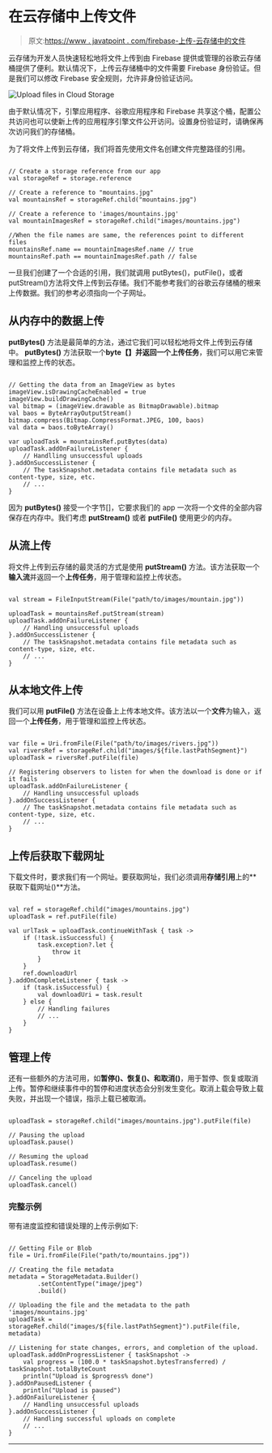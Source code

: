 # 在云存储中上传文件

> 原文:[https://www . javatpoint . com/firebase-上传-云存储中的文件](https://www.javatpoint.com/firebase-upload-files-in-cloud-storage)

云存储为开发人员快速轻松地将文件上传到由 Firebase 提供或管理的谷歌云存储桶提供了便利。默认情况下，上传云存储桶中的文件需要 Firebase 身份验证。但是我们可以修改 Firebase 安全规则，允许非身份验证访问。

![Upload files in Cloud Storage](../Images/618946d8c2e490ecca251be871064ec2.png)

由于默认情况下，引擎应用程序、谷歌应用程序和 Firebase 共享这个桶，配置公共访问也可以使新上传的应用程序引擎文件公开访问。设置身份验证时，请确保再次访问我们的存储桶。

为了将文件上传到云存储，我们将首先使用文件名创建文件完整路径的引用。

```

// Create a storage reference from our app
val storageRef = storage.reference

// Create a reference to "mountains.jpg"
val mountainsRef = storageRef.child("mountains.jpg")

// Create a reference to 'images/mountains.jpg'
val mountainImagesRef = storageRef.child("images/mountains.jpg")

//When the file names are same, the references point to different files
mountainsRef.name == mountainImagesRef.name // true
mountainsRef.path == mountainImagesRef.path // false

```

一旦我们创建了一个合适的引用，我们就调用 putBytes()，putFile()，或者 putStream()方法将文件上传到云存储。我们不能参考我们的谷歌云存储桶的根来上传数据。我们的参考必须指向一个子网址。

## 从内存中的数据上传

**putBytes()** 方法是最简单的方法，通过它我们可以轻松地将文件上传到云存储中。 **putBytes()** 方法获取一个**byte【】**并返回一个**上传任务**，我们可以用它来管理和监控上传的状态。

```

// Getting the data from an ImageView as bytes
imageView.isDrawingCacheEnabled = true
imageView.buildDrawingCache()
val bitmap = (imageView.drawable as BitmapDrawable).bitmap
val baos = ByteArrayOutputStream()
bitmap.compress(Bitmap.CompressFormat.JPEG, 100, baos)
val data = baos.toByteArray()

var uploadTask = mountainsRef.putBytes(data)
uploadTask.addOnFailureListener {
    // Handlling unsuccessful uploads
}.addOnSuccessListener {
    // The taskSnapshot.metadata contains file metadata such as content-type, size, etc.
    // ...
}

```

因为 **putBytes()** 接受一个字节[]，它要求我们的 app 一次将一个文件的全部内容保存在内存中。我们考虑 **putStream()** 或者 **putFile()** 使用更少的内存。

## 从流上传

将文件上传到云存储的最灵活的方式是使用 **putStream()** 方法。该方法获取一个**输入流**并返回一个**上传任务**，用于管理和监控上传状态。

```

val stream = FileInputStream(File("path/to/images/mountain.jpg"))

uploadTask = mountainsRef.putStream(stream)
uploadTask.addOnFailureListener {
    // Handling unsuccessful uploads
}.addOnSuccessListener {
    // The taskSnapshot.metadata contains file metadata such as content-type, size, etc.
    // ...
}

```

## 从本地文件上传

我们可以用 **putFile()** 方法在设备上上传本地文件。该方法以一个**文件**为输入，返回一个**上传任务**，用于管理和监控上传状态。

```

var file = Uri.fromFile(File("path/to/images/rivers.jpg"))
val riversRef = storageRef.child("images/${file.lastPathSegment}")
uploadTask = riversRef.putFile(file)

// Registering observers to listen for when the download is done or if it fails
uploadTask.addOnFailureListener {
    // Handling unsuccessful uploads
}.addOnSuccessListener {
    // The taskSnapshot.metadata contains file metadata such as content-type, size, etc.
    // ...
}

```

## 上传后获取下载网址

下载文件时，要求我们有一个网址。要获取网址，我们必须调用**存储引用**上的**获取下载网址()**方法。

```

val ref = storageRef.child("images/mountains.jpg")
uploadTask = ref.putFile(file)

val urlTask = uploadTask.continueWithTask { task ->
    if (!task.isSuccessful) {
        task.exception?.let {
            throw it
        }
    }
    ref.downloadUrl
}.addOnCompleteListener { task ->
    if (task.isSuccessful) {
        val downloadUri = task.result
    } else {
        // Handling failures
        // ...
    }
}

```

## 管理上传

还有一些额外的方法可用，如**暂停()、恢复()、**和**取消()**，用于暂停、恢复或取消上传。暂停和继续事件中的暂停和进度状态会分别发生变化。取消上载会导致上载失败，并出现一个错误，指示上载已被取消。

```

uploadTask = storageRef.child("images/mountains.jpg").putFile(file)

// Pausing the upload
uploadTask.pause()

// Resuming the upload
uploadTask.resume()

// Canceling the upload
uploadTask.cancel()

```

### 完整示例

带有进度监控和错误处理的上传示例如下:

```

// Getting File or Blob
file = Uri.fromFile(File("path/to/mountains.jpg"))

// Creating the file metadata
metadata = StorageMetadata.Builder()
        .setContentType("image/jpeg")
        .build()

// Uploading the file and the metadata to the path 'images/mountains.jpg'
uploadTask = storageRef.child("images/${file.lastPathSegment}").putFile(file, metadata)

// Listening for state changes, errors, and completion of the upload.
uploadTask.addOnProgressListener { taskSnapshot ->
    val progress = (100.0 * taskSnapshot.bytesTransferred) / taskSnapshot.totalByteCount
    println("Upload is $progress% done")
}.addOnPausedListener {
    println("Upload is paused")
}.addOnFailureListener {
    // Handling unsuccessful uploads
}.addOnSuccessListener {
    // Handling successful uploads on complete
    // ...
}

```

* * *